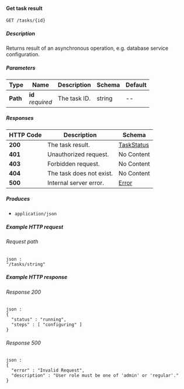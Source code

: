 
<a name="get_tasks_id"></a>
#### Get task result
```
GET /tasks/{id}
```


##### Description
Returns result of an asynchronous operation, e.g. database service
configuration.


##### Parameters

|Type|Name|Description|Schema|Default|
|---|---|---|---|---|
|**Path**|**id**  <br>*required*|The task ID.|string|--|


##### Responses

|HTTP Code|Description|Schema|
|---|---|---|
|**200**|The task result.|[TaskStatus](../definitions/TaskStatus.md#taskstatus)|
|**401**|Unauthorized request.|No Content|
|**403**|Forbidden request.|No Content|
|**404**|The task does not exist.|No Content|
|**500**|Internal server error.|[Error](../definitions/Error.md#error)|


##### Produces

* `application/json`


##### Example HTTP request

###### Request path
```
json :
"/tasks/string"
```


##### Example HTTP response

###### Response 200
```
json :
{
  "status" : "running",
  "steps" : [ "configuring" ]
}
```


###### Response 500
```
json :
{
  "error" : "Invalid Request",
  "description" : "User role must be one of 'admin' or 'regular'."
}
```



